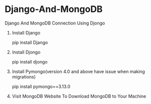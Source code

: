 # Django-And-MongoDB
Django And MongoDB Connection Using Djongo

1. Install Django

    pip install Django

2. Install Djongo

    pip install djongo

3. Install Pymongo(version 4.0 and above have issue when making migrations)

    pip install pymongo==3.13.0

4. Visit MongoDB Website To Download MongoDB to Your Machine
